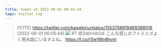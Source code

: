 ```yaml
---
title: Tweet at 2022-08-01 00:05:44
tags: twitter_log
---
```


> [!CITE] https://twitter.com/kaisekiriu/status/1553758819469398016 (2022-08-01 00:05:44)
> ![](https://twitter.com/kaisekiriu/status/1553758819469398016)
> RT @2d0rn0t2d: こんな感じのフトミミズよく用水路にいますよね。 https://t.co/rSw1Wo6hym
